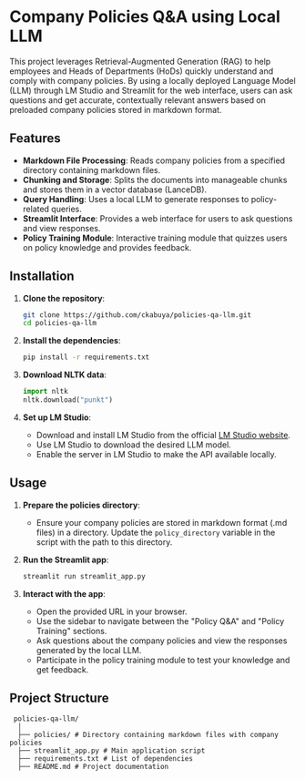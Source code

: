 # Company Policies Q&A using Local LLM

This project leverages Retrieval-Augmented Generation (RAG) to help employees and Heads of Departments (HoDs) quickly understand and comply with company policies. By using a locally deployed Language Model (LLM) through LM Studio and Streamlit for the web interface, users can ask questions and get accurate, contextually relevant answers based on preloaded company policies stored in markdown format.

## Features

- **Markdown File Processing**: Reads company policies from a specified directory containing markdown files.
- **Chunking and Storage**: Splits the documents into manageable chunks and stores them in a vector database (LanceDB).
- **Query Handling**: Uses a local LLM to generate responses to policy-related queries.
- **Streamlit Interface**: Provides a web interface for users to ask questions and view responses.
- **Policy Training Module**: Interactive training module that quizzes users on policy knowledge and provides feedback.

## Installation

1. **Clone the repository**:
    ```sh
    git clone https://github.com/ckabuya/policies-qa-llm.git
    cd policies-qa-llm
    ```

2. **Install the dependencies**:
    ```sh
    pip install -r requirements.txt
    ```

3. **Download NLTK data**:
    ```python
    import nltk
    nltk.download("punkt")
    ```

4. **Set up LM Studio**:
    - Download and install LM Studio from the official [LM Studio website](https://lmstudio.ai/).
    - Use LM Studio to download the desired LLM model.
    - Enable the server in LM Studio to make the API available locally.

## Usage

1. **Prepare the policies directory**:
    - Ensure your company policies are stored in markdown format (.md files) in a directory. Update the `policy_directory` variable in the script with the path to this directory.

2. **Run the Streamlit app**:
    ```sh
    streamlit run streamlit_app.py
    ```

3. **Interact with the app**:
    - Open the provided URL in your browser.
    - Use the sidebar to navigate between the "Policy Q&A" and "Policy Training" sections.
    - Ask questions about the company policies and view the responses generated by the local LLM.
    - Participate in the policy training module to test your knowledge and get feedback.

## Project Structure
  ```pre
   policies-qa-llm/
    │
    ├── policies/ # Directory containing markdown files with company policies
    ├── streamlit_app.py # Main application script
    ├── requirements.txt # List of dependencies
    ├── README.md # Project documentation
  ```

